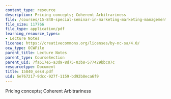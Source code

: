 ```yaml
---
content_type: resource
description: Pricing concepts; Coherent Arbitrariness
file: /courses/15-840-special-seminar-in-marketing-marketing-management-spring-2004/6e7672179dcc927f1159bd92b8eca6f9_15840_ses4.pdf
file_size: 117766
file_type: application/pdf
learning_resource_types:
- Lecture Notes
license: https://creativecommons.org/licenses/by-nc-sa/4.0/
ocw_type: OCWFile
parent_title: Lecture Notes
parent_type: CourseSection
parent_uid: 7fa517e5-a3d9-8d75-03b8-577429bbc07c
resourcetype: Document
title: 15840_ses4.pdf
uid: 6e767217-9dcc-927f-1159-bd92b8eca6f9
---
```

Pricing concepts; Coherent Arbitrariness